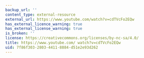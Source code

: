 ```yaml
---
backup_url: ''
content_type: external-resource
external_url: https://www.youtube.com/watch?v=cdTVcFo2EQw
has_external_licence_warning: true
has_external_license_warning: true
is_broken: ''
license: https://creativecommons.org/licenses/by-nc-sa/4.0/
title: https://www.youtube.com/ watch?v=cdTVcFo2EQw
uid: 7f86f303-2803-4411-8884-d51e2e93d262
---
```

